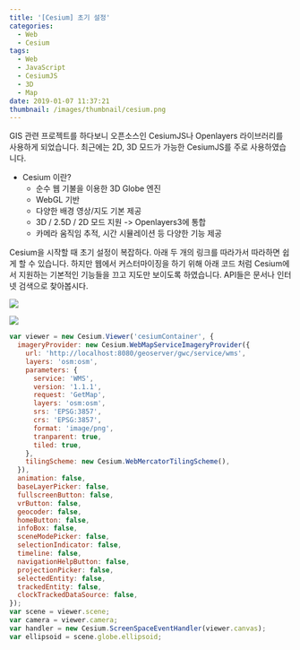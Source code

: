 ```yaml
---
title: '[Cesium] 초기 설정'
categories:
  - Web
  - Cesium
tags:
  - Web
  - JavaScript
  - CesiumJS
  - 3D
  - Map
date: 2019-01-07 11:37:21
thumbnail: /images/thumbnail/cesium.png
---
```


GIS 관련 프로젝트를 하다보니 오픈소스인 CesiumJS나 Openlayers 라이브러리를 사용하게 되었습니다. 최근에는 2D, 3D 모드가 가능한 CesiumJS를 주로 사용하였습니다.

- Cesium 이란?
  - 순수 웹 기불을 이용한 3D Globe 엔진
  - WebGL 기반
  - 다양한 배경 영상/지도 기본 제공
  - 3D / 2.5D / 2D 모드 지원 -> Openlayers3에 통합
  - 카메라 움직임 추적, 시간 시뮬레이션 등 다양한 기능 제공

Cesium을 시작할 때 초기 설정이 복잡하다. 아래 두 개의 링크를 따라가서 따라하면 쉽게 할 수 있습니다. 하지만 웹에서 커스터마이징을 하기 위해 아래 코드 처럼 Cesium에서 지원하는 기본적인 기능들을 끄고 지도만 보이도록 하였습니다.
API들은 문서나 인터넷 검색으로 찾아봅시다.

[![](/images/cesium-up-and-running.png)](https://cesiumjs.org/tutorials/cesium-up-and-running/)

[![](/images/cesium-demos.png)](https://cesiumjs.org/demos/)

```javascript
var viewer = new Cesium.Viewer('cesiumContainer', {
  imageryProvider: new Cesium.WebMapServiceImageryProvider({
    url: 'http://localhost:8080/geoserver/gwc/service/wms',
    layers: 'osm:osm',
    parameters: {
      service: 'WMS',
      version: '1.1.1',
      request: 'GetMap',
      layers: 'osm:osm',
      srs: 'EPSG:3857',
      crs: 'EPSG:3857',
      format: 'image/png',
      tranparent: true,
      tiled: true,
    },
    tilingScheme: new Cesium.WebMercatorTilingScheme(),
  }),
  animation: false,
  baseLayerPicker: false,
  fullscreenButton: false,
  vrButton: false,
  geocoder: false,
  homeButton: false,
  infoBox: false,
  sceneModePicker: false,
  selectionIndicator: false,
  timeline: false,
  navigationHelpButton: false,
  projectionPicker: false,
  selectedEntity: false,
  trackedEntity: false,
  clockTrackedDataSource: false,
});
var scene = viewer.scene;
var camera = viewer.camera;
var handler = new Cesium.ScreenSpaceEventHandler(viewer.canvas);
var ellipsoid = scene.globe.ellipsoid;
```
